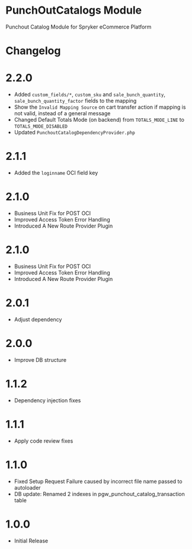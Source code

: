 # PunchOutCatalogs Module

Punchout Catalog Module for Spryker eCommerce Platform

# Changelog

# 2.2.0
- Added `custom_fields/*`, `custom_sku` and `sale_bunch_quantity`, `sale_bunch_quantity_factor` fields to the mapping
- Show the `Invalid Mapping Source` on cart transfer action if mapping is not valid, instead of a general message
- Changed Default Totals Mode (on backend) from `TOTALS_MODE_LINE` to `TOTALS_MODE_DISABLED`
- Updated `PunchoutCatalogDependencyProvider.php`

# 2.1.1
- Added the `loginname` OCI field key

# 2.1.0
- Business Unit Fix for POST OCI
- Improved Access Token Error Handling
- Introduced A New Route Provider Plugin


# 2.1.0
- Business Unit Fix for POST OCI
- Improved Access Token Error Handling
- Introduced A New Route Provider Plugin

# 2.0.1
- Adjust dependency

# 2.0.0
- Improve DB structure

# 1.1.2
- Dependency injection fixes

# 1.1.1
- Apply code review fixes

# 1.1.0
- Fixed Setup Request Failure caused by incorrect file name passed to autoloader
- DB update: Renamed 2 indexes in pgw_punchout_catalog_transaction table

# 1.0.0
- Initial Release
